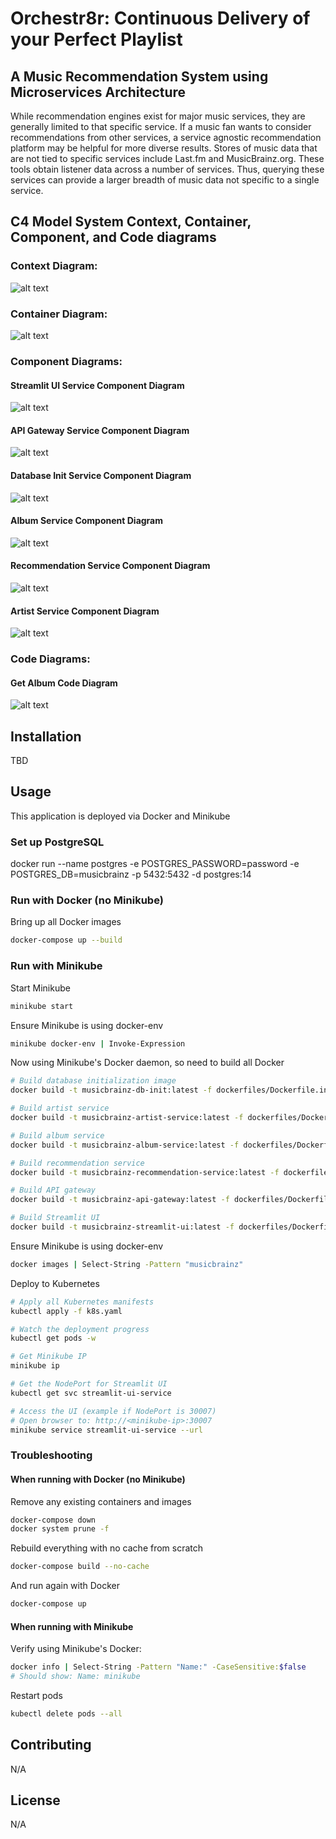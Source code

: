 # Orchestr8r: Continuous Delivery of your Perfect Playlist
## A Music Recommendation System using Microservices Architecture

While recommendation engines exist for major music services, they are generally limited to that specific service. If a music fan wants to consider recommendations from other services, a service agnostic recommendation platform may be helpful for more diverse results. Stores of music data that are not tied to specific services include Last.fm and MusicBrainz.org. These tools obtain listener data across a number of services. Thus, querying these services can provide a larger breadth of music data not specific to a single service.

## C4 Model System Context, Container, Component, and Code diagrams

### Context Diagram: 
![alt text](https://github.com/RobotCosmonaut/musicbrainz-app/blob/main/structural_views/1%20-%20Context/Context_Diagram.png "Context Diagram")

### Container Diagram: 
![alt text](https://github.com/RobotCosmonaut/musicbrainz-app/blob/main/structural_views/2%20-%20Container/Container_Diagram.png "Container Diagram")

### Component Diagrams: 

#### Streamlit UI Service Component Diagram
![alt text](https://github.com/RobotCosmonaut/musicbrainz-app/blob/main/structural_views/3%20-%20Component/Component_Diagram_Streamlit.png "Streamlit UI Service Component Diagram")

#### API Gateway Service Component Diagram
![alt text](https://github.com/RobotCosmonaut/musicbrainz-app/blob/main/structural_views/3%20-%20Component/Component_Diagram_API_Gateway.png "API Gateway Service Component Diagram")

#### Database Init Service Component Diagram
![alt text](https://github.com/RobotCosmonaut/musicbrainz-app/blob/main/structural_views/3%20-%20Component/Component_Diagram_Database_Init.png "Database Init Service Component Diagram")

#### Album Service Component Diagram
![alt text](https://github.com/RobotCosmonaut/musicbrainz-app/blob/main/structural_views/3%20-%20Component/Component_Diagram_Album.png "Album Service Component Diagram")

#### Recommendation Service Component Diagram
![alt text](https://github.com/RobotCosmonaut/musicbrainz-app/blob/main/structural_views/3%20-%20Component/Component_Diagram_Recommender.png "Recommendation Service Component Diagram")

#### Artist Service Component Diagram
![alt text](https://github.com/RobotCosmonaut/musicbrainz-app/blob/main/structural_views/3%20-%20Component/Component_Diagram_Artist.png "Artist Service Component Diagram")

### Code Diagrams: 

#### Get Album Code Diagram
![alt text](https://github.com/RobotCosmonaut/musicbrainz-app/blob/main/structural_views/4%20-%20Code/Code_Diagram_Get_Album.png "Get Album Code Diagram")

## Installation
TBD


## Usage
This application is deployed via Docker and Minikube

### Set up PostgreSQL
docker run --name postgres -e POSTGRES_PASSWORD=password -e POSTGRES_DB=musicbrainz -p 5432:5432 -d postgres:14

### Run with Docker (no Minikube)

Bring up all Docker images
```bash
docker-compose up --build
```

### Run with Minikube

Start Minikube
```bash
minikube start
```

Ensure Minikube is using docker-env
```bash
minikube docker-env | Invoke-Expression
```

Now using Minikube's Docker daemon, so need to build all Docker 

```bash
# Build database initialization image
docker build -t musicbrainz-db-init:latest -f dockerfiles/Dockerfile.init .

# Build artist service
docker build -t musicbrainz-artist-service:latest -f dockerfiles/Dockerfile.artist .

# Build album service
docker build -t musicbrainz-album-service:latest -f dockerfiles/Dockerfile.album .

# Build recommendation service
docker build -t musicbrainz-recommendation-service:latest -f dockerfiles/Dockerfile.recommendation .

# Build API gateway
docker build -t musicbrainz-api-gateway:latest -f dockerfiles/Dockerfile.gateway .

# Build Streamlit UI
docker build -t musicbrainz-streamlit-ui:latest -f dockerfiles/Dockerfile.ui .
```

Ensure Minikube is using docker-env
```bash
docker images | Select-String -Pattern "musicbrainz"
```

Deploy to Kubernetes
```bash
# Apply all Kubernetes manifests
kubectl apply -f k8s.yaml
```

```bash
# Watch the deployment progress
kubectl get pods -w
```

```bash
# Get Minikube IP
minikube ip
```

```bash
# Get the NodePort for Streamlit UI
kubectl get svc streamlit-ui-service
```

```bash
# Access the UI (example if NodePort is 30007)
# Open browser to: http://<minikube-ip>:30007
minikube service streamlit-ui-service --url
```

### Troubleshooting

#### When running with Docker (no Minikube)

Remove any existing containers and images
```bash
docker-compose down
docker system prune -f
```

Rebuild everything with no cache from scratch
```bash
docker-compose build --no-cache
```

And run again with Docker
```bash
docker-compose up
```
#### When running with Minikube

Verify using Minikube's Docker:
```bash
docker info | Select-String -Pattern "Name:" -CaseSensitive:$false
# Should show: Name: minikube
```

Restart pods
```bash
kubectl delete pods --all
```

## Contributing
N/A


## License
N/A
